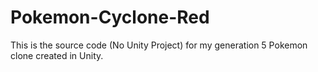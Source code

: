 # Pokemon-Cyclone-Red
This is the source code (No Unity Project) for my generation 5 Pokemon clone created in Unity.
